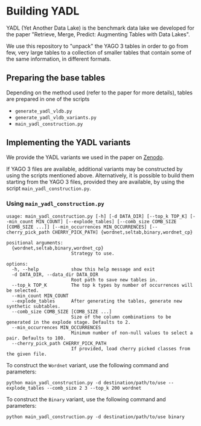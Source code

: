 # Building YADL

YADL (Yet Another Data Lake) is the benchmark data lake we developed for the paper "Retrieve, Merge, Predict: Augmenting Tables with Data Lakes".

We use this repository to "unpack" the YAGO 3 tables in order to go from few, very large tables to a collection of smaller
tables that contain some of the same information, in different formats.

## Preparing the base tables
Depending on the method used (refer to the paper for more details), tables are prepared in one of the scripts
- `generate_yadl_vldb.py`
- `generate_yadl_vldb_variants.py`
- `main_yadl_construction.py`

## Implementing the YADL variants
We provide the YADL variants we used in the paper on [Zenodo]().

If YAGO 3 files are available, additional variants may be constructed by using the scripts mentioned above.
Alternatively, it is possible to build them starting from the YAGO 3 files, provided they are available, by using the script
`main_yadl_construction.py`.

### Using `main_yadl_construction.py`
```
usage: main_yadl_construction.py [-h] [-d DATA_DIR] [--top_k TOP_K] [--min_count MIN_COUNT] [--explode_tables] [--comb_size COMB_SIZE [COMB_SIZE ...]] [--min_occurrences MIN_OCCURRENCES] [--cherry_pick_path CHERRY_PICK_PATH] {wordnet,seltab,binary,wordnet_cp}

positional arguments:
  {wordnet,seltab,binary,wordnet_cp}
                        Strategy to use.

options:
  -h, --help            show this help message and exit
  -d DATA_DIR, --data_dir DATA_DIR
                        Root path to save new tables in.
  --top_k TOP_K         The top k types by number of occurrences will be selected.
  --min_count MIN_COUNT
  --explode_tables      After generating the tables, generate new synthetic subtables.
  --comb_size COMB_SIZE [COMB_SIZE ...]
                        Size of the column combinations to be generated in the explode stage. Defaults to 2.
  --min_occurrences MIN_OCCURRENCES
                        Minimum number of non-null values to select a pair. Defaults to 100.
  --cherry_pick_path CHERRY_PICK_PATH
                        If provided, load cherry picked classes from the given file.
```


To construct the `Wordnet` variant, use the following command and parameters:
```
python main_yadl_construction.py -d destination/path/to/use --explode_tables --comb_size 2 3 --top_k 200 wordnet
```

To construct the `Binary` variant, use the following command and parameters:
```
python main_yadl_construction.py -d destination/path/to/use binary
```
